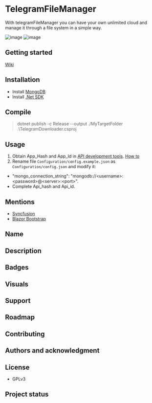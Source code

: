 # TelegramFileManager
With telegramFileManager you can have your own unlimited cloud and manage it through a file system in a simple way.

![image](https://github.com/user-attachments/assets/d0853d9b-f6e1-4fbb-aa35-b71c81a1c17a)
![image](https://github.com/user-attachments/assets/6f825a2e-f134-40c1-a708-3a6cc754372b)

## Getting started
[Wiki](https://github.com/mateof/TelegramFileManager/wiki)

## Installation
- Install [MongoDB](https://www.mongodb.com/try/download/community)
- Install [.Net SDK](https://dotnet.microsoft.com/en-us/download)
## Compile

> dotnet publish -c Release --output ./MyTargetFolder .\TelegramDownloader.csproj

## Usage
1. Obtain App_Hash and App_Id in [API development tools](https://my.telegram.org/apps). [How to](https://core.telegram.org/api/obtaining_api_id)
2. Rename file `Configuration/config.example.json` as `Configuration/config.json` and modify it:
  - "mongo_connection_string": "mongodb://\<username>:\<password>@\<server>:\<port>".
  - Complete Api_hash and Api_id.


## Mentions

- [Syncfusion](https://www.syncfusion.com/blazor-components)
- [Blazor Bootstrap](https://demos.blazorbootstrap.com/)


## Name

## Description

## Badges

## Visuals


## Support


## Roadmap


## Contributing


## Authors and acknowledgment


## License
- GPLv3

## Project status

